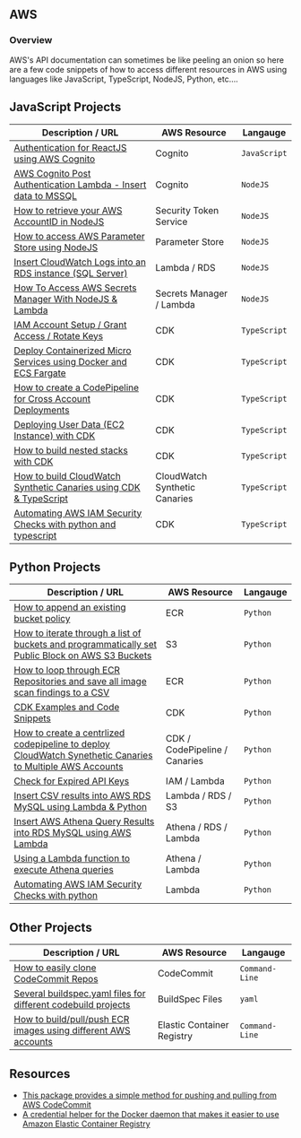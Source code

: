 ## AWS

### Overview

AWS's API documentation can sometimes be like peeling an onion so here are a few code snippets of how to access different resources in AWS using languages like JavaScript, TypeScript, NodeJS, Python, etc....

## JavaScript Projects

| Description / URL                                                                                                                     | AWS Resource                  | Langauge     |
| ------------------------------------------------------------------------------------------------------------------------------------- | ----------------------------- | ------------ |
| [Authentication for ReactJS using AWS Cognito](https://github.com/kaisewhite/Cognito-Authentication-With-ReactJS)                     | Cognito                       | `JavaScript` |
| [AWS Cognito Post Authentication Lambda - Insert data to MSSQL](https://github.com/kaisewhite/AWS-Cognito-Post-Authentication-Lambda) | Cognito                       | `NodeJS`     |
| [How to retrieve your AWS AccountID in NodeJS](https://github.com/kaisewhite/Security-Token-Service-Example-With-NodeJS)              | Security Token Service        | `NodeJS`     |
| [How to access AWS Parameter Store using NodeJS](https://github.com/kaisewhite/Access-AWS-Parameter-Store-NodeJS)                     | Parameter Store               | `NodeJS`     |
| [Insert CloudWatch Logs into an RDS instance (SQL Server)](https://github.com/kaisewhite/Insert-CloudWatch-Logs-Into-RDS)             | Lambda / RDS                  | `NodeJS`     |
| [How To Access AWS Secrets Manager With NodeJS & Lambda](https://github.com/kaisewhite/AWS-Secrets-Manager-with-Node)                 | Secrets Manager / Lambda      | `NodeJS`     |
| [IAM Account Setup / Grant Access / Rotate Keys](https://github.com/kaisewhite/IAM-Account-Security-Setup)                            | CDK                           | `TypeScript` |
| [Deploy Containerized Micro Services using Docker and ECS Fargate](https://github.com/kaisewhite/Deploy-Micro-Services-Using-Fargate) | CDK                           | `TypeScript` |
| [How to create a CodePipeline for Cross Account Deployments](https://github.com/kaisewhite/cross-account-deployment)                  | CDK                           | `TypeScript` |
| [Deploying User Data (EC2 Instance) with CDK](https://github.com/kaisewhite/Deploying-EC2-UserData-With-CDK)                          | CDK                           | `TypeScript` |
| [How to build nested stacks with CDK](https://github.com/kaisewhite/CDK-Nested-Stacks)                                                | CDK                           | `TypeScript` |
| [How to build CloudWatch Synthetic Canaries using CDK & TypeScript](https://github.com/kaisewhite/CloudWatch-Synthetic-Canaries)      | CloudWatch Synthetic Canaries | `TypeScript` |
| [Automating AWS IAM Security Checks with python and typescript](https://github.com/kaisewhite/Automating-IAM-Security-Checks)         | CDK                           | `TypeScript` |

## Python Projects

| Description / URL                                                                                                                                                                         | AWS Resource                  | Langauge |
| ----------------------------------------------------------------------------------------------------------------------------------------------------------------------------------------- | ----------------------------- | -------- |
| [How to append an existing bucket policy](https://github.com/kaisewhite/Append-S3-Bucket-Policy)                                                                                          | ECR                           | `Python` |
| [How to iterate through a list of buckets and programmatically set Public Block on AWS S3 Buckets](https://github.com/kaisewhite/S3-Block-Public-Access)                                  | S3                            | `Python` |
| [How to loop through ECR Repositories and save all image scan findings to a CSV](https://github.com/kaisewhite/ECR-Scan-Findings-Generator)                                               | ECR                           | `Python` |
| [CDK Examples and Code Snippets](https://github.com/kaisewhite/AWS-CDK-Examples)                                                                                                          | CDK                           | `Python` |
| [How to create a centrlized codepipeline to deploy CloudWatch Synethetic Canaries to Multiple AWS Accounts](https://github.com/kaisewhite/CloudWatch-Synthetics-Cross-Account-Deployment) | CDK / CodePipeline / Canaries | `Python` |
| [Check for Expired API Keys](https://github.com/kaisewhite/Check-Expired-API-Keys)                                                                                                        | IAM / Lambda                  | `Python` |
| [Insert CSV results into AWS RDS MySQL using Lambda & Python](https://github.com/kaisewhite/Insert-CSV-from-S3-Into-MySQL)                                                                | Lambda / RDS / S3             | `Python` |
| [Insert AWS Athena Query Results into RDS MySQL using AWS Lambda](https://github.com/kaisewhite/Upload-Athena-Query-Results-To-RDS)                                                       | Athena / RDS / Lambda         | `Python` |
| [Using a Lambda function to execute Athena queries](https://github.com/kaisewhite/Execute-Athena-Queries-Via-Lambda)                                                                      | Athena / Lambda               | `Python` |
| [Automating AWS IAM Security Checks with python](https://github.com/kaisewhite/Automating-IAM-Security-Checks/tree/main/CheckExpiredCredentials)                                          | Lambda                        | `Python` |

## Other Projects

| Description / URL                                                                                                                    | AWS Resource               | Langauge       |
| ------------------------------------------------------------------------------------------------------------------------------------ | -------------------------- | -------------- |
| [How to easily clone CodeCommit Repos](https://github.com/kaisewhite/Easily-Clone-CodeCommit-Repos)                                  | CodeCommit                 | `Command-Line` |
| [Several buildspec.yaml files for different codebuild projects](https://github.com/kaisewhite/BuildSpec)                             | BuildSpec Files            | `yaml`         |
| [How to build/pull/push ECR images using different AWS accounts](https://github.com/kaisewhite/Push-ECR-Images-To-Multiple-Accounts) | Elastic Container Registry | `Command-Line` |

## Resources

- [This package provides a simple method for pushing and pulling from AWS CodeCommit](https://github.com/aws/git-remote-codecommit)
- [A credential helper for the Docker daemon that makes it easier to use Amazon Elastic Container Registry](https://github.com/awslabs/amazon-ecr-credential-helper)
